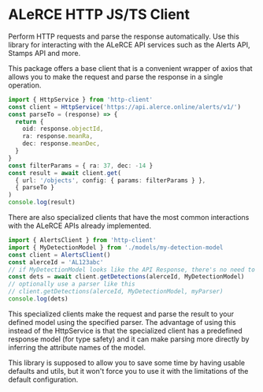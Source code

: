 # ALeRCE HTTP JS/TS Client

Perform HTTP requests and parse the response automatically. Use this library for interacting with the ALeRCE API services such as the Alerts API, Stamps API and more.

This package offers a base client that is a convenient wrapper of axios that allows you to make the request and parse the response in a single operation.

```ts
import { HttpService } from 'http-client'
const client = HttpService('https://api.alerce.online/alerts/v1/')
const parseTo = (response) => {
  return {
    oid: response.objectId,
    ra: response.meanRa,
    dec: response.meanDec,
  }
}
const filterParams = { ra: 37, dec: -14 }
const result = await client.get(
  { url: '/objects', config: { params: filterParams } },
  { parseTo }
)
console.log(result)
```

There are also specialized clients that have the most common interactions with the ALeRCE APIs already implemented.

```ts
import { AlertsClient } from 'http-client'
import { MyDetectionModel } from './models/my-detection-model
const client = AlertsClient()
const alerceId = 'AL123abc'
// if MyDetectionModel looks like the API Response, there's no need to pass a parser
const dets = await client.getDetections(alerceId, MyDetectionModel)
// optionally use a parser like this
// client.getDetections(alerceId, MyDetectionModel, myParser)
console.log(dets)
```

This specialized clients make the request and parse the result to your defined model using the specified parser. The advantage of using this instead of the HttpService is that the specialized client has a predefined response model (for type safety) and it can make parsing more directly by inferring the attribute names of the model.

This library is supposed to allow you to save some time by having usable defaults and utils, but it won't force you to use it with the limitations of the default configuration.
